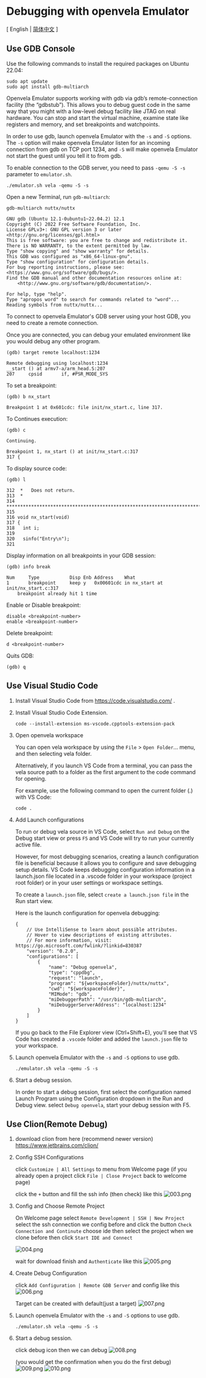 # Debugging with openvela Emulator

\[ English | [简体中文](./Debugging_Vela_with_Vela_Emulator_zh-cn.md) \]

## Use GDB Console

Use the following commands to install the required packages on Ubuntu 22.04:

```
sudo apt update
sudo apt install gdb-multiarch
```

Openvela Emulator supports working with gdb via gdb’s remote-connection facility (the “gdbstub”). This allows you to debug guest code in the same way that you might with a low-level debug facility like JTAG on real hardware. You can stop and start the virtual machine, examine state like registers and memory, and set breakpoints and watchpoints.

In order to use gdb, launch openvela Emulator with the `-s` and `-S` options. The `-s` option will make openvela Emulator listen for an incoming connection from gdb on TCP port 1234, and `-S` will make openvela Emulator not start the guest until you tell it to from gdb.

To enable connection to the GDB server, you need to pass `-qemu -S -s` parameter to `emulator.sh`.

```
./emulator.sh vela -qemu -S -s
```

Open a new Terminal, run `gdb-multiarch`:

```
gdb-multiarch nuttx/nuttx
```

```
GNU gdb (Ubuntu 12.1-0ubuntu1~22.04.2) 12.1
Copyright (C) 2022 Free Software Foundation, Inc.
License GPLv3+: GNU GPL version 3 or later <http://gnu.org/licenses/gpl.html>
This is free software: you are free to change and redistribute it.
There is NO WARRANTY, to the extent permitted by law.
Type "show copying" and "show warranty" for details.
This GDB was configured as "x86_64-linux-gnu".
Type "show configuration" for configuration details.
For bug reporting instructions, please see:
<https://www.gnu.org/software/gdb/bugs/>.
Find the GDB manual and other documentation resources online at:
    <http://www.gnu.org/software/gdb/documentation/>.

For help, type "help".
Type "apropos word" to search for commands related to "word"...
Reading symbols from nuttx/nuttx...
```

To connect to openvela Emulator's GDB server using your host GDB, you need to create a remote connection.

Once you are connected, you can debug your emulated environment like you would debug any other program.

```
(gdb) target remote localhost:1234
```

```
Remote debugging using localhost:1234
__start () at armv7-a/arm_head.S:207
207		cpsid		if, #PSR_MODE_SYS
```

To set a breakpoint:

```
(gdb) b nx_start
```

```
Breakpoint 1 at 0x601cdc: file init/nx_start.c, line 317.
```

To Continues execution:

```
(gdb) c
```

```
Continuing.

Breakpoint 1, nx_start () at init/nx_start.c:317
317	{
```

To display source code:

```
(gdb) l
```

```
312	 *   Does not return.
313	 *
314	 ****************************************************************************/
315	
316	void nx_start(void)
317	{
318	  int i;
319	
320	  sinfo("Entry\n");
321
```

Display information on all breakpoints in your GDB session:

```
(gdb) info break
```

```
Num     Type           Disp Enb Address    What
1       breakpoint     keep y   0x00601cdc in nx_start at init/nx_start.c:317
	breakpoint already hit 1 time
```

Enable or Disable breakpoint:

```
disable <breakpoint-number>
enable <breakpoint-number>
```

Delete breakpoint:

```
d <breakpoint-number>
```

Quits GDB:

```
(gdb) q
```

## Use Visual Studio Code

1. Install Visual Studio Code from https://code.visualstudio.com/ .

2. Install Visual Studio Code Extension.

    ```
    code --install-extension ms-vscode.cpptools-extension-pack
    ```

3. Open openvela workspace

    You can open vela workspace by using the `File` > `Open Folder`... menu, and then selecting vela folder.

    Alternatively, if you launch VS Code from a terminal, you can pass the vela source path to a folder as the first argument to the code command for opening.

    For example, use the following command to open the current folder (.) with VS Code:

    ```
    code .
    ```

4. Add Launch configurations

    To run or debug vela source in VS Code, select `Run and Debug` on the Debug start view or press `F5` and VS Code will try to run your currently active file.

    However, for most debugging scenarios, creating a launch configuration file is beneficial because it allows you to configure and save debugging setup details. VS Code keeps debugging configuration information in a launch.json file located in a .vscode folder in your workspace (project root folder) or in your user settings or workspace settings.

    To create a `launch.json` file, select `create a launch.json file` in the Run start view.

    Here is the launch configuration for openvela debugging:

    ```
    {
        // Use IntelliSense to learn about possible attributes.
        // Hover to view descriptions of existing attributes.
        // For more information, visit: https://go.microsoft.com/fwlink/?linkid=830387
        "version": "0.2.0",
        "configurations": [
            {
                "name": "Debug openvela",
                "type": "cppdbg",
                "request": "launch",
                "program": "${workspaceFolder}/nuttx/nuttx",
                "cwd": "${workspaceFolder}",
                "MIMode": "gdb",
                "miDebuggerPath": "/usr/bin/gdb-multiarch",
                "miDebuggerServerAddress": "localhost:1234"
            }
        ]
    }
    ```

    If you go back to the File Explorer view (Ctrl+Shift+E), you'll see that VS Code has created a `.vscode` folder and added the `launch.json` file to your workspace.

5. Launch openvela Emulator with the `-s` and `-S` options to use gdb.

    ```
    ./emulator.sh vela -qemu -S -s
    ```

6. Start a debug session.

    In order to start a debug session, first select the configuration named Launch Program using the Configuration dropdown in the Run and Debug view. select `Debug openvela`, start your debug session with F5.

## Use Clion(Remote Debug)

1. download clion from here (recommend newer version) https://www.jetbrains.com/clion/

2. Config SSH Configurations

   click `Customize | All Settings` to menu from Welcome page
   (if you already open a project click `File | Close Project` back to welcome page)

   click the `+` button and fill the ssh info (then check) like this
   ![003.png](images/003.png)

3. Config and Choose Remote Project

   On Welcome page select `Remote Development | SSH | New Project`
   select the ssh connection we config before and click the button `Check Connection and Continute`
   choose ide then select the project when we clone before
   then click `Start IDE and Connect`
   
   ![004.png](images/004.png)

   wait for download finish and `Authenticate` like this
   ![005.png](images/005.png)

4. Create Debug Configuration

   click `Add Configuration | Remote GDB Server` and config like this
   ![006.png](images/006.png)

   Target can be created with default(just a target)
   ![007.png](images/007.png)

5. Launch openvela Emulator with the `-s` and `-S` options to use gdb.

    ```
    ./emulator.sh vela -qemu -S -s
    ```

6. Start a debug session.

   click debug icon then we can debug
   ![008.png](images/008.png)

   (you would get the confirmation when you do the first debug)
   ![009.png](images/009.png)
   ![010.png](images/010.png)